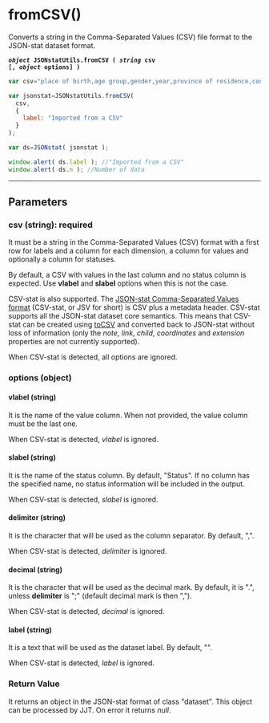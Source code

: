 # fromCSV()

Converts a string in the Comma-Separated Values (CSV) file format to the JSON-stat dataset format.

**<code><i>object</i> JSONstatUtils.fromCSV ( <i>string</i> csv [, <i>object</i> options] )
</code>**

```js
var csv="place of birth,age group,gender,year,province of residence,concept,value\n ...";

var jsonstat=JSONstatUtils.fromCSV(
  csv,
  {
    label: "Imported from a CSV"
  }
);

var ds=JSONstat( jsonstat );

window.alert( ds.label ); //"Imported from a CSV"
window.alert( ds.n ); //Number of data
```

***

## Parameters

### csv (string): required

It must be a string in the Comma-Separated Values (CSV) format with a first row for labels and a column for each dimension, a column for values and optionally a column for statuses.

By default, a CSV with values in the last column and no status column is expected. Use **vlabel** and **slabel** options when this is not the case.

CSV-stat is also supported. The [JSON-stat Comma-Separated Values format](https://github.com/badosa/CSV-stat) (CSV-stat, or JSV for short) is CSV plus a metadata header. CSV-stat supports all the JSON-stat dataset core semantics. This means that CSV-stat can be created using [toCSV](tocsv.md) and converted back to JSON-stat without loss of information (only the *note*, *link*, *child*, *coordinates* and *extension* properties are not currently supported).

When CSV-stat is detected, all options are ignored.

### options (object)

#### vlabel (string)

It is the name of the value column. When not provided, the value column must be the last one.

When CSV-stat is detected, *vlabel* is ignored.

#### slabel (string)

It is the name of the status column. By default, "Status". If no column has the specified name, no status information will be included in the output.

When CSV-stat is detected, *slabel* is ignored.

#### delimiter (string)

It is the character that will be used as the column separator. By default, ",".

When CSV-stat is detected, *delimiter* is ignored.

#### decimal (string)

It is the character that will be used as the decimal mark. By default, it is ".", unless **delimiter** is ";" (default decimal mark is then ",").

When CSV-stat is detected, *decimal* is ignored.

#### label (string)

It is a text that will be used as the dataset label. By default, "".

When CSV-stat is detected, *label* is ignored.

### Return Value

It returns an object in the JSON-stat format of class "dataset". This object can be processed by JJT. On error it returns *null*.
